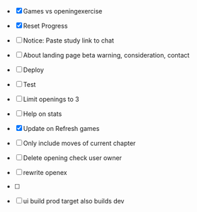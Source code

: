 - [x] Games vs openingexercise
- [x] Reset Progress
- [ ] Notice: Paste study link to chat
- [ ] About landing page beta warning, consideration, contact
- [ ] Deploy
- [ ] Test
- [ ] Limit openings to 3

- [ ] Help on stats
- [x] Update on Refresh games
- [ ] Only include moves of current chapter
- [ ] Delete opening check user owner

- [ ] rewrite openex
- [ ] 
- [ ] ui build prod target also builds dev


